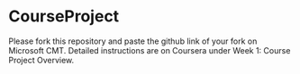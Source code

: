 # CourseProject

Please fork this repository and paste the github link of your fork on Microsoft CMT. Detailed instructions are on Coursera under Week 1: Course Project Overview.
